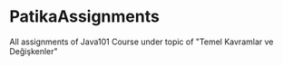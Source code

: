# PatikaAssignments
 All assignments of Java101 Course under topic of "Temel Kavramlar ve Değişkenler"
